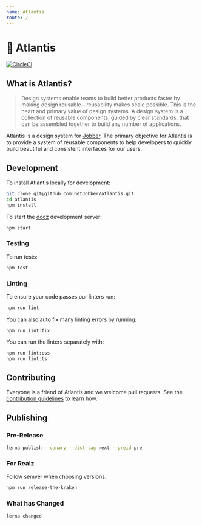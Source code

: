 ```yaml
---
name: Atlantis
route: /
---
```


# 🔱 Atlantis

[![CircleCI](https://circleci.com/gh/GetJobber/atlantis/tree/master.svg?style=svg&circle-token=3f1b0343273ef589350516e23713e81c8c3ac094)](https://circleci.com/gh/GetJobber/atlantis/tree/master)

## What is Atlantis?

> Design systems enable teams to build better products faster by making design
> reusable—reusability makes scale possible. This is the heart and primary value
> of design systems. A design system is a collection of reusable components,
> guided by clear standards, that can be assembled together to build any number
> of applications.

Atlantis is a design system for [Jobber](https://getjobber.com). The primary
objective for Atlantis is to provide a system of reusable components to help
developers to quickly build beautiful and consistent interfaces for our users.

## Development

To install Atlantis locally for development:

```sh
git clone git@github.com:GetJobber/atlantis.git
cd atlantis
npm install
```

To start the [docz](https://www.docz.site/) development server:

```sh
npm start
```

### Testing

To run tests:

```sh
npm test
```

### Linting

To ensure your code passes our linters run:

```sh
npm run lint
```

You can also auto fix many linting errors by running:

```
npm run lint:fix
```

You can run the linters separately with:

```sh
npm run lint:css
npm run lint:ts
```

## Contributing

Everyone is a friend of Atlantis and we welcome pull requests. See the
[contribution guidelines](/CONTRIBUTING.md) to learn how.

## Publishing

### Pre-Release

```sh
lerna publish --canary --dist-tag next --preid pre
```

### For Realz

Follow semver when choosing versions.

```sh
npm run release-the-kraken
```

### What has Changed

```sh
lerna changed
```
